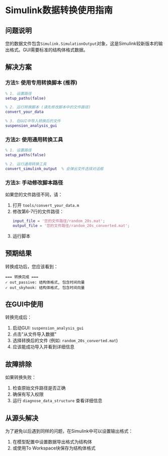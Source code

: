 # Simulink数据转换使用指南

## 问题说明

您的数据文件包含`Simulink.SimulationOutput`对象，这是Simulink较新版本的输出格式。GUI需要标准的结构体格式数据。

## 解决方案

### 方法1: 使用专用转换脚本 (推荐)

```matlab
% 1. 设置路径
setup_paths(false)

% 2. 运行转换脚本 (请先修改脚本中的文件路径)
convert_your_data

% 3. 在GUI中导入转换后的文件
suspension_analysis_gui
```

### 方法2: 使用通用转换工具

```matlab
% 1. 设置路径
setup_paths(false)

% 2. 运行通用转换工具
convert_simulink_output  % 会弹出文件选择对话框
```

### 方法3: 手动修改脚本路径

如果您的文件路径不同，请：

1. 打开 `tools/convert_your_data.m`
2. 修改第6-7行的文件路径：
   ```matlab
   input_file = '您的文件路径/random_20s.mat';
   output_file = '您的文件路径/random_20s_converted.mat';
   ```
3. 运行脚本

## 预期结果

转换成功后，您应该看到：
```
=== 转换完成 ===
✓ out_passive: 结构体格式, 包含时间向量
✓ out_skyhook: 结构体格式, 包含时间向量
```

## 在GUI中使用

转换完成后：
1. 启动GUI: `suspension_analysis_gui`
2. 点击"从文件导入数据"
3. 选择转换后的文件 (例如: `random_20s_converted.mat`)
4. 应该能成功导入并看到详细信息

## 故障排除

如果转换失败：
1. 检查原始文件路径是否正确
2. 确保有写入权限
3. 运行 `diagnose_data_structure` 查看详细信息

## 从源头解决

为了避免以后遇到同样的问题，在Simulink中可以设置输出格式：
1. 在模型配置中设置数据导出格式为结构体
2. 或使用To Workspace块保存为结构体格式